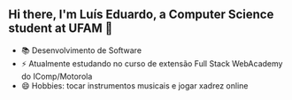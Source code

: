 ## Hi there, I'm Luís Eduardo, a Computer Science student at UFAM 👋
- 📚 Desenvolvimento de Software
- ⚡ Atualmente estudando no curso de extensão Full Stack WebAcademy do IComp/Motorola
- 😄 Hobbies: tocar instrumentos musicais e jogar xadrez online

<!--
**eduardoluis14/eduardoluis14** is a ✨ _special_ ✨ repository because its `README.md` (this file) appears on your GitHub profile.

Here are some ideas to get you started:

- 🔭 I’m currently working on ...
- 🌱 I’m currently learning ...
- 👯 I’m looking to collaborate on ...
- 🤔 I’m looking for help with ...
- 💬 Ask me about ...
- 📫 How to reach me: ...
- 😄 Pronouns: ...
- ⚡ Fun fact: ...
-->
